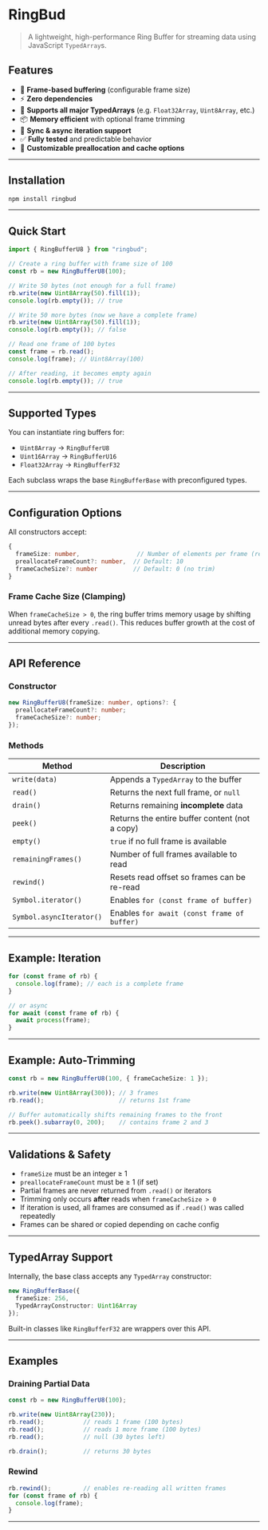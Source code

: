 # RingBud

> A lightweight, high-performance Ring Buffer for streaming data using JavaScript `TypedArray`s.

## Features

- 🧠 **Frame-based buffering** (configurable frame size)
- ⚡ **Zero dependencies**
- 🧵 **Supports all major TypedArrays** (e.g. `Float32Array`, `Uint8Array`, etc.)
- 📦 **Memory efficient** with optional frame trimming
- 🔁 **Sync & async iteration support**
- ✅ **Fully tested** and predictable behavior
- 🧰 **Customizable preallocation and cache options**

---

## Installation

```bash
npm install ringbud
```

---

## Quick Start

```ts
import { RingBufferU8 } from "ringbud";

// Create a ring buffer with frame size of 100
const rb = new RingBufferU8(100);

// Write 50 bytes (not enough for a full frame)
rb.write(new Uint8Array(50).fill(1));
console.log(rb.empty()); // true

// Write 50 more bytes (now we have a complete frame)
rb.write(new Uint8Array(50).fill(1));
console.log(rb.empty()); // false

// Read one frame of 100 bytes
const frame = rb.read();
console.log(frame); // Uint8Array(100)

// After reading, it becomes empty again
console.log(rb.empty()); // true
```

---

## Supported Types

You can instantiate ring buffers for:

- `Uint8Array` → `RingBufferU8`
- `Uint16Array` → `RingBufferU16`
- `Float32Array` → `RingBufferF32`

Each subclass wraps the base `RingBufferBase` with preconfigured types.

---

## Configuration Options

All constructors accept:

```ts
{
  frameSize: number,                // Number of elements per frame (required)
  preallocateFrameCount?: number,  // Default: 10
  frameCacheSize?: number          // Default: 0 (no trim)
}
```

### Frame Cache Size (Clamping)

When `frameCacheSize > 0`, the ring buffer trims memory usage by shifting unread bytes after every `.read()`. This reduces buffer growth at the cost of additional memory copying.

---

## API Reference

### Constructor

```ts
new RingBufferU8(frameSize: number, options?: {
  preallocateFrameCount?: number;
  frameCacheSize?: number;
});
```

### Methods

| Method              | Description |
|---------------------|-------------|
| `write(data)`       | Appends a `TypedArray` to the buffer |
| `read()`            | Returns the next full frame, or `null` |
| `drain()`           | Returns remaining **incomplete** data |
| `peek()`            | Returns the entire buffer content (not a copy) |
| `empty()`           | `true` if no full frame is available |
| `remainingFrames()` | Number of full frames available to read |
| `rewind()`          | Resets read offset so frames can be re-read |
| `Symbol.iterator()` | Enables `for (const frame of buffer)` |
| `Symbol.asyncIterator()` | Enables `for await (const frame of buffer)` |

---

## Example: Iteration

```ts
for (const frame of rb) {
  console.log(frame); // each is a complete frame
}

// or async
for await (const frame of rb) {
  await process(frame);
}
```

---

## Example: Auto-Trimming

```ts
const rb = new RingBufferU8(100, { frameCacheSize: 1 });

rb.write(new Uint8Array(300)); // 3 frames
rb.read();                     // returns 1st frame

// Buffer automatically shifts remaining frames to the front
rb.peek().subarray(0, 200);    // contains frame 2 and 3
```

---

## Validations & Safety

- `frameSize` must be an integer ≥ 1
- `preallocateFrameCount` must be ≥ 1 (if set)
- Partial frames are never returned from `.read()` or iterators
- Trimming only occurs **after** reads when `frameCacheSize > 0`
- If iteration is used, all frames are consumed as if `.read()` was called repeatedly
- Frames can be shared or copied depending on cache config

---

## TypedArray Support

Internally, the base class accepts any `TypedArray` constructor:

```ts
new RingBufferBase({
  frameSize: 256,
  TypedArrayConstructor: Uint16Array
});
```

Built-in classes like `RingBufferF32` are wrappers over this API.

---

## Examples

### Draining Partial Data

```ts
const rb = new RingBufferU8(100);

rb.write(new Uint8Array(230));
rb.read();           // reads 1 frame (100 bytes)
rb.read();           // reads 1 more frame (100 bytes)
rb.read();           // null (30 bytes left)

rb.drain();          // returns 30 bytes
```

### Rewind

```ts
rb.rewind();         // enables re-reading all written frames
for (const frame of rb) {
  console.log(frame);
}
```

---
